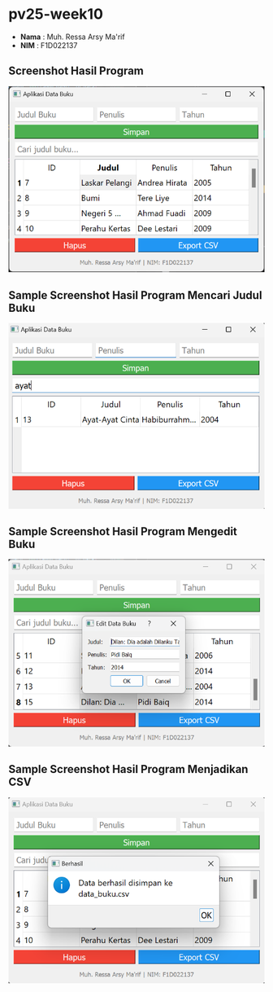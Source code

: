 # pv25-week10

- **Nama**  : Muh. Ressa Arsy Ma'rif
- **NIM**   : F1D022137

## Screenshot Hasil Program
![Screenshot Program](utama.png)

## Sample Screenshot Hasil Program Mencari Judul Buku 
![Screenshot sample Program](cari.png)

## Sample Screenshot Hasil Program Mengedit Buku
![Screenshot sample Program](edit.png)

## Sample Screenshot Hasil Program Menjadikan CSV
![Screenshot sample Program](csv.png)